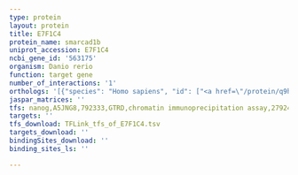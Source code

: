 ```yaml
---
type: protein
layout: protein
title: E7F1C4
protein_name: smarcad1b
uniprot_accession: E7F1C4
ncbi_gene_id: '563175'
organism: Danio rerio
function: target gene
number_of_interactions: '1'
orthologs: '[{"species": "Homo sapiens", "id": ["<a href=\"/protein/q9h4l7\">Q9H4L7</a>"]}, {"species": "Mus musculus", "id": ["<a href=\"/protein/q04692\">Q04692</a>"]}, {"species": "Rattus norvegicus", "id": ["<a href=\"/protein/d3z9z9\">D3Z9Z9</a>"]}, {"species": "Drosophila melanogaster", "id": ["<a href=\"/protein/q9vl72\">Q9VL72</a>"]}]'
jaspar_matrices: ''
tfs: nanog,A5JNG8,792333,GTRD,chromatin immunoprecipitation assay,27924024%5Buid%5D,No
targets: ''
tfs_download: TFLink_tfs_of_E7F1C4.tsv
targets_download: ''
bindingSites_download: ''
binding_sites_ls: ''

---
```

